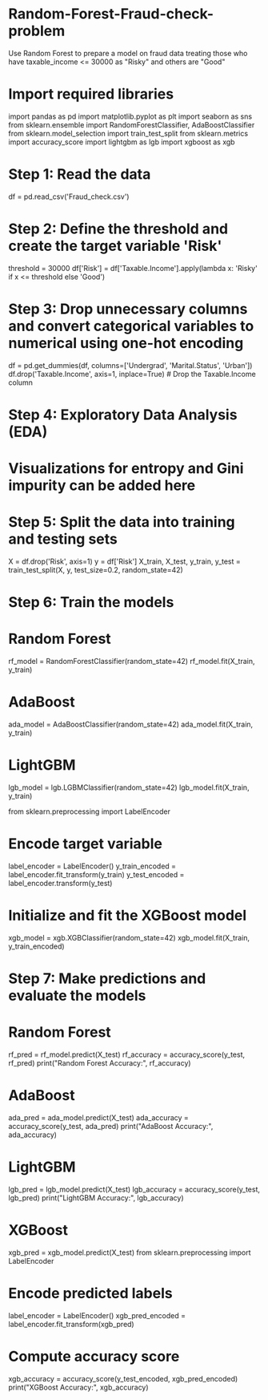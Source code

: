 # Random-Forest-Fraud-check-problem
Use Random Forest to prepare a model on fraud data  treating those who have taxable_income &lt;= 30000 as "Risky" and others are "Good"
# Import required libraries
import pandas as pd
import matplotlib.pyplot as plt
import seaborn as sns
from sklearn.ensemble import RandomForestClassifier, AdaBoostClassifier
from sklearn.model_selection import train_test_split
from sklearn.metrics import accuracy_score
import lightgbm as lgb
import xgboost as xgb

# Step 1: Read the data
df = pd.read_csv('Fraud_check.csv')

# Step 2: Define the threshold and create the target variable 'Risk'
threshold = 30000
df['Risk'] = df['Taxable.Income'].apply(lambda x: 'Risky' if x <= threshold else 'Good')

# Step 3: Drop unnecessary columns and convert categorical variables to numerical using one-hot encoding
df = pd.get_dummies(df, columns=['Undergrad', 'Marital.Status', 'Urban'])
df.drop('Taxable.Income', axis=1, inplace=True)  # Drop the Taxable.Income column

# Step 4: Exploratory Data Analysis (EDA)
# Visualizations for entropy and Gini impurity can be added here

# Step 5: Split the data into training and testing sets
X = df.drop('Risk', axis=1)
y = df['Risk']
X_train, X_test, y_train, y_test = train_test_split(X, y, test_size=0.2, random_state=42)

# Step 6: Train the models
# Random Forest
rf_model = RandomForestClassifier(random_state=42)
rf_model.fit(X_train, y_train)

# AdaBoost
ada_model = AdaBoostClassifier(random_state=42)
ada_model.fit(X_train, y_train)

# LightGBM
lgb_model = lgb.LGBMClassifier(random_state=42)
lgb_model.fit(X_train, y_train)

from sklearn.preprocessing import LabelEncoder

# Encode target variable
label_encoder = LabelEncoder()
y_train_encoded = label_encoder.fit_transform(y_train)
y_test_encoded = label_encoder.transform(y_test)

# Initialize and fit the XGBoost model
xgb_model = xgb.XGBClassifier(random_state=42)
xgb_model.fit(X_train, y_train_encoded)

# Step 7: Make predictions and evaluate the models
# Random Forest
rf_pred = rf_model.predict(X_test)
rf_accuracy = accuracy_score(y_test, rf_pred)
print("Random Forest Accuracy:", rf_accuracy)

# AdaBoost
ada_pred = ada_model.predict(X_test)
ada_accuracy = accuracy_score(y_test, ada_pred)
print("AdaBoost Accuracy:", ada_accuracy)

# LightGBM
lgb_pred = lgb_model.predict(X_test)
lgb_accuracy = accuracy_score(y_test, lgb_pred)
print("LightGBM Accuracy:", lgb_accuracy)

# XGBoost
xgb_pred = xgb_model.predict(X_test)
from sklearn.preprocessing import LabelEncoder

# Encode predicted labels
label_encoder = LabelEncoder()
xgb_pred_encoded = label_encoder.fit_transform(xgb_pred)

# Compute accuracy score
xgb_accuracy = accuracy_score(y_test_encoded, xgb_pred_encoded)
print("XGBoost Accuracy:", xgb_accuracy)
